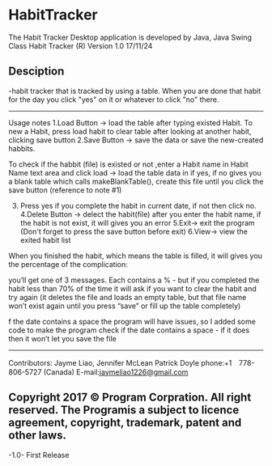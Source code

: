 # HabitTracker
The Habit Tracker Desktop application is developed by Java, Java Swing Class
Habit Tracker (R) Version 1.0 17/11/24

Desciption
--------------------------------------------
-habit tracker that is tracked by using a table. When you are done that habit for the day you click "yes" on it 
or whatever to click "no" there. 





----------------------------------------------
Usage notes
1.Load Button -> load the table after typing existed Habit.  To new a Habit, press load habit to clear table 
  after looking at another habit, clicking save button 
2.Save Button -> save the data or save the new-created habbits.
   
   To check if the habbit (file) is existed or not ,enter a Habit name in Habit Name text area and click load
   -> load the table data in if yes, if no gives you a blank table which calls makeBlankTable(), create this file 
   until you click the save button (reference to note #1)
   
3. Press yes if you complete the habit in current date, if not then click no.
4.Delete Button -> delect the habit(file) after you enter the habit name, if the habit is not exist, it will gives you 
  an error
5.Exit-> exit the program (Don't forget to press the save button before exit)
6.View-> view the exited habit list

When you finished the habit, which means the table is filled, it will gives you the percentage of the complication:  

you’ll get one of 3 messages. Each contains a % - but if you completed the habit less than 70% of the time it will 
ask if you want to clear the habit and try again (it deletes the file and loads an 
empty table, but that file name won’t exist again until you press “save” or fill up the table completely)

f the date contains a space the program will have issues, so I added some code to make the program check if the date contains
a space - if it does then it won’t let you save the file

-----------------------------------------------
Contributors: Jayme Liao, Jennifer McLean Patrick Doyle
phone:+1　778-806-5727 (Canada)
E-mail:jaymeliao1226@gmail.com

Copyright 2017 © Program Corpration. All right reserved.
The Programis a subject to licence agreement, copyright,
trademark, patent and other laws. 
-----------------------------------------------
-1.0- First Release
